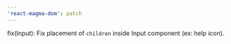 ```yaml
---
'react-magma-dom': patch
---
```


fix(Input): Fix placement of `children` inside Input component (ex: help icon).
